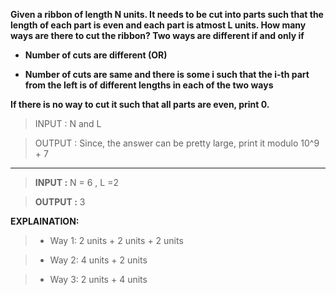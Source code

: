 **Given a ribbon of length N units. It needs to be cut into parts such that the length of each part is even and each part is atmost L units. 
How many ways are there to cut the ribbon? Two ways are different if and only if**

- **Number of cuts are different (OR)**

- **Number of cuts are same and there is some i such that the i-th part from the left is of different lengths in each of the two ways**

**If there is no way to cut it such that all parts are even, print 0.**

> INPUT : N and L

> OUTPUT : Since, the answer can be pretty large, print it modulo 10^9 + 7

<hr>


> **INPUT :** N = 6 , L =2         

> **OUTPUT :** 3


**EXPLAINATION:**
> 

> - Way 1:  2 units + 2 units + 2 units

> - Way 2:  4 units + 2 units

> - Way 3:  2 units + 4 units
